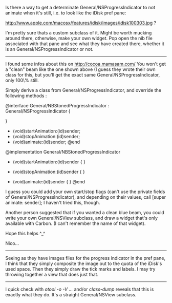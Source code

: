 Is there a way to get a determinate General/NSProgressIndicator to not animate when it's still, i.e. to look like the iDisk pref pane:

http://www.apple.com/macosx/features/idisk/images/idisk100303.jpg ?

I'm pretty sure thats a custom subclass of it. Might be worth mucking around there, otherwise, make your own widget. Pop open the nib file associated with that pane and see what they have created there, whether it is an General/NSProgressIndicator or not.

----

I found some infos about this on http://cocoa.mamasam.com/ 
You won't get a "clean" beam like the one shown above (I guess they wrote their own class for this,
but you'll get the exact same General/NSProgressIndicator, only 100\\% still.

Simply derive a class from General/NSProgressIndicator, and override the following methods : 
    
@interface General/NBStonedProgressIndicator : General/NSProgressIndicator {

}
- (void)startAnimation:(id)sender;
- (void)stopAnimation:(id)sender;
- (void)animate:(id)sender;
@end

@implementation General/NBStonedProgressIndicator
- (void)startAnimation:(id)sender 
{ 
} 

- (void)stopAnimation:(id)sender 
{ 
} 

- (void)animate:(id)sender 
{ 
} 
@end


I guess you could add your own start/stop flags (can't use the private fields of General/NSProgressIndicator), and
depending on their values, call      [super animate: sender]; 
I haven't tried this, though.

Another person suggested that if you wanted a clean blue beam, you could write your own General/NSView subclass, and
draw a widget that's only available with Carbon. (I can't remember the name of that widget).

Hope this helps ^_^

Nico...

----

Seeing as they have images files for the progress indicator in the pref pane, I think that they simply composite the image out to the quota of the iDisk's used space. Then they simply draw the tick marks and labels. I may try throwing together a view that does just that.

----
I quick check with *otool -o -V ...* and/or *class-dump* reveals that this is exactly what they do. It's a straight General/NSView subclass.